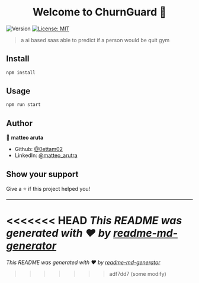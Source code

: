 <h1 align="center">Welcome to ChurnGuard 👋</h1>
<p>
  <img alt="Version" src="https://img.shields.io/badge/version-0.1.0-blue.svg?cacheSeconds=2592000" />
  <a href="#" target="_blank">
    <img alt="License: MIT" src="https://img.shields.io/badge/License-MIT-yellow.svg" />
  </a>
</p>

> a ai based saas able to predict if a person would be quit gym

## Install

```sh
npm install
```

## Usage

```sh
npm run start
```

## Author

👤 **matteo aruta**

* Github: [@0ettam02](https://github.com/0ettam02)
* LinkedIn: [@matteo\_arutra](https://linkedin.com/in/matteo\_arutra)

## Show your support

Give a ⭐️ if this project helped you!

***
<<<<<<< HEAD
_This README was generated with ❤️ by [readme-md-generator](https://github.com/kefranabg/readme-md-generator)_
=======
_This README was generated with ❤️ by [readme-md-generator](https://github.com/kefranabg/readme-md-generator)_
>>>>>>> adf7dd7 (some modify)
